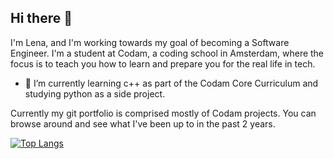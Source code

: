 ## Hi there 👋
I'm Lena, and I'm working towards my goal of becoming a Software Engineer. I'm a student at Codam, a coding school in Amsterdam, where the focus is to teach you how to learn and prepare you for the real life in tech.

- 🌱 I’m currently learning c++ as part of the Codam Core Curriculum and studying python as a side project.

Currently my git portfolio is comprised mostly of Codam projects. You can browse around and see what I've been up to in the past 2 years.

[![Top Langs](https://github-readme-stats.vercel.app/api/top-langs/?username=elenavoronin&layout=donut-vertical&show_icons=true&theme=synthwave)](https://github.com/elenavoronin/github-readme-stats)

<!--
**elenavoronin/elenavoronin** is a ✨ _special_ ✨ repository because its `README.md` (this file) appears on your GitHub profile.


Here are some ideas to get you started:

- 🔭 I’m currently working on ...
- 🌱 I’m currently learning ...
- 👯 I’m looking to collaborate on ...
- 🤔 I’m looking for help with ...
- 💬 Ask me about ...
- 📫 How to reach me: ...
- 😄 Pronouns: ...
- ⚡ Fun fact: ...
-->

